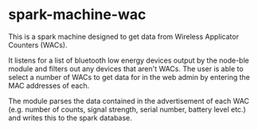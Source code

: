 # spark-machine-wac #

This is a spark machine designed to get data from Wireless Applicator Counters (WACs).

It listens for a list of bluetooth low energy devices output by the node-ble module and
filters out any devices that aren't WACs. The user is able to select a number of WACs
to get data for in the web admin by entering the MAC addresses of each.

The module parses the data contained in the advertisement of each WAC (e.g. number of
counts, signal strength, serial number, battery level etc.) and writes this to the
spark database.
